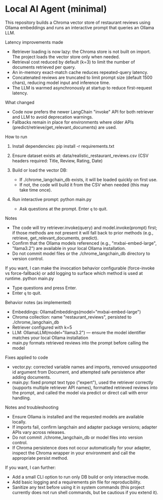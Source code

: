 # Local AI Agent (minimal)

This repository builds a Chroma vector store of restaurant reviews using Ollama embeddings and runs an interactive prompt that queries an Ollama LLM.

Latency improvements made
- Retriever loading is now lazy: the Chroma store is not built on import. The project loads the vector store only when needed.
- Retrieval cost reduced by default (k=3) to limit the number of documents retrieved per query.
- An in-memory exact-match cache reduces repeated-query latency.
- Concatenated reviews are truncated to limit prompt size (default 1500 chars), reducing model input and inference time.
- The LLM is warmed asynchronously at startup to reduce first-request latency.

What changed
- Code now prefers the newer LangChain "invoke" API for both retriever and LLM to avoid deprecation warnings.
- Fallbacks remain in place for environments where older APIs (predict/retrieve/get_relevant_documents) are used.

How to run
1. Install dependencies:
   pip install -r requirements.txt

2. Ensure dataset exists at:
   data/realistic_restaurant_reviews.csv
   (CSV headers required: Title, Review, Rating, Date)

3. Build or load the vector DB:
   - If ./chrome_langchain_db exists, it will be loaded quickly on first use.
   - If not, the code will build it from the CSV when needed (this may take time once).

4. Run interactive prompt:
   python main.py
   - Ask questions at the prompt. Enter `q` to quit.

Notes
- The code will try retriever.invoke(query) and model.invoke(prompt) first; if those methods are not present it will fall back to prior methods (e.g., retrieve, get_relevant_documents, predict).
- Confirm that the Ollama models referenced (e.g., "mxbai-embed-large", "llama3.2") are available in your local Ollama installation.
- Do not commit model files or the ./chrome_langchain_db directory to version control.

If you want, I can make the invocation behavior configurable (force-invoke vs force-fallback) or add logging to surface which method is used at runtime.
   python main.py
   - Type questions and press Enter.
   - Enter `q` to quit.

Behavior notes (as implemented)
- Embeddings: OllamaEmbeddings(model="mxbai-embed-large")
- Chroma collection: name "restaurant_reviews", persisted to ./chrome_langchain_db
- Retriever configured with k=5
- LLM: OllamaLLM(model="llama3.2") — ensure the model identifier matches your local Ollama installation
- main.py formats retrieved reviews into the prompt before calling the model

Fixes applied to code
- vector.py: corrected variable names and imports, removed unsupported id argument from Document, and attempted safe persistence after adding documents.
- main.py: fixed prompt text typo ("expert"), used the retriever correctly (supports multiple retriever API names), formatted retrieved reviews into the prompt, and called the model via predict or direct call with error handling.

Notes and troubleshooting
- Ensure Ollama is installed and the requested models are available locally.
- If imports fail, confirm langchain and adapter package versions; adapter APIs vary across releases.
- Do not commit ./chrome_langchain_db or model files into version control.
- If Chroma persistence does not occur automatically for your adapter, inspect the Chroma wrapper in your environment and call the appropriate persist method.

If you want, I can further:
- Add a small CLI option to run only DB build or only interactive mode.
- Add basic logging and a requirements pin file for reproducibility.
- Sanitize any text before using it in system commands (this project currently does not run shell commands, but be cautious if you extend it).

